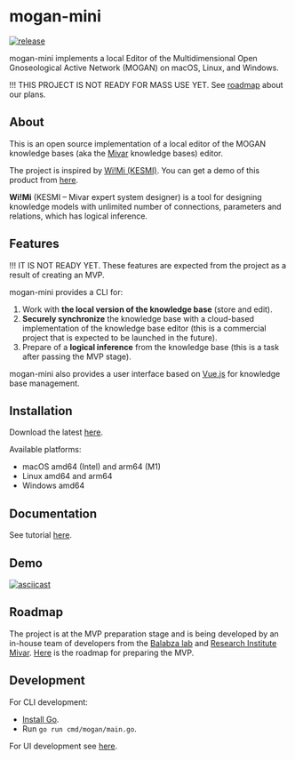# mogan-mini

[![release](https://github.com/anondigriz/mogan-mini/actions/workflows/release.yml/badge.svg)](https://github.com/anondigriz/mogan-mini/actions/workflows/release.yml)

mogan-mini implements a local Editor of the Multidimensional Open Gnoseological Active Network (MOGAN) on macOS, Linux, and Windows.

!!! THIS PROJECT IS NOT READY FOR MASS USE YET. See [roadmap](#roadmap) about our plans.

## About

This is an open source implementation of a local editor of the MOGAN knowledge bases (aka the [Mivar](https://mivar.org/en) knowledge bases) editor.

The project is inspired by [Wi!Mi (KESMI)](https://mivar.org/en/services/projects-showcase/wimi-kesmi). You can get a demo of this product from [here](https://github.com/iu5git/MIVAR).

**Wi!Mi** (KESMI – Mivar expert system designer) is a tool for designing knowledge models with unlimited number of connections, parameters and relations, which has logical inference.

## Features

!!! IT IS NOT READY YET. These features are expected from the project as a result of creating an MVP.

mogan-mini provides a CLI for:

1. Work with **the local version of the knowledge base** (store and edit).
2. **Securely synchronize** the knowledge base with a cloud-based implementation of the knowledge base editor (this is a commercial project that is expected to be launched in the future).
3. Prepare of a **logical inference** from the knowledge base (this is a task after passing the MVP stage). 

mogan-mini also provides a user interface based on [Vue.js](https://vuejs.org/) for knowledge base management.


## Installation

Download the latest [here](https://github.com/anondigriz/mogan-mini/releases/latest).

Available platforms:

- macOS amd64 (Intel) and arm64 (M1)
- Linux amd64 and arm64
- Windows amd64


## Documentation

See tutorial [here](https://mini.mivar.org/docs/intro). 

## Demo

[![asciicast](https://asciinema.org/a/583779.svg)](https://asciinema.org/a/583779)

## Roadmap

The project is at the MVP preparation stage and is being developed by an in-house team of developers from the [Balabza lab](https://balabza.com/) and [Research Institute Mivar](https://mivar.org/en). [Here](https://github.com/anondigriz/mogan-mini/milestone/1) is the roadmap for preparing the MVP.

## Development

For CLI development:

- [Install Go](https://go.dev/).
- Run `go run cmd/mogan/main.go`.

For UI development see [here](ui/README.md).
